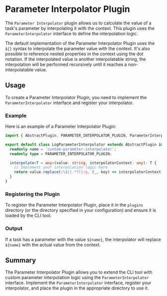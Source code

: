 # Parameter Interpolator Plugin

The `Parameter Interpolator` plugin allows us to calculate the value of a task's parameter by interpolating it with the context.
This plugin uses the `ParameterInterpolator` interface to define the interpolation logic.

The default implementation of the Parameter Interpolator Plugin uses the `${}` syntax to interpolate the parameter value with the context.
It's also possible to reference nested properties in the context using the dot notation.
If the interpolated value is another interpolatable string, the interpolation will be performed recursively until it reaches a non-interpolatable value.

## Usage

To create a Parameter Interpolator Plugin, you need to implement the `ParameterInterpolator` interface and register your interpolator.

### Example

Here is an example of a Parameter Interpolator Plugin:

```typescript
import { AbstractPlugin, PARAMETER_INTERPOLATOR_PLUGIN, ParameterInterpolator } from '@letrun/core';

export default class LogParameterInterpolator extends AbstractPlugin implements ParameterInterpolator {
  readonly name = 'custom-parameter-interpolator';
  readonly type = PARAMETER_INTERPOLATOR_PLUGIN;

  interpolate<T = any>(value: string, interpolatorContext: any): T {
    // Implement your interpolation logic here
    return value.replace(/\${(.*?)}/g, (_, key) => interpolatorContext[key] || '');
  }
}
```

### Registering the Plugin

To register the Parameter Interpolator Plugin, place it in the `plugins` directory (or the directory specified in your configuration) and ensure it is loaded by the CLI tool.

### Output

If a task has a parameter with the value `${name}`, the interpolator will replace `${name}` with the actual value from the context.

## Summary

The Parameter Interpolator Plugin allows you to extend the CLI tool with custom parameter interpolation logic using the `ParameterInterpolator` interface. Implement the `ParameterInterpolator` interface, register your interpolator, and place the plugin in the appropriate directory to use it.
